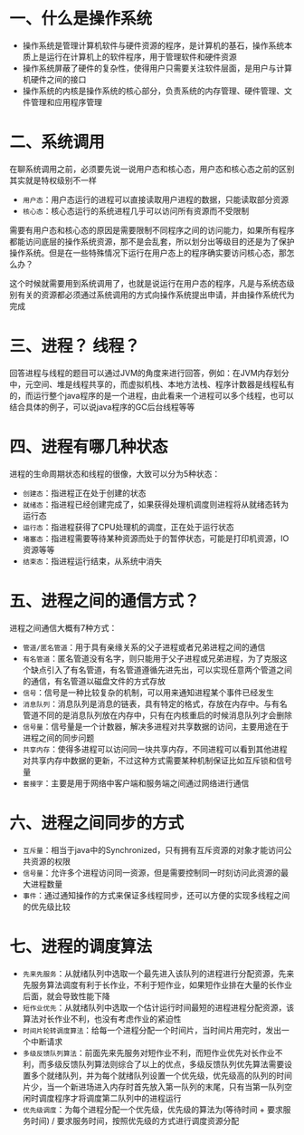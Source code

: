 # 一、什么是操作系统

- 操作系统是管理计算机软件与硬件资源的程序，是计算机的基石，操作系统本质上是运行在计算机上的软件程序，用于管理软件和硬件资源
- 操作系统屏蔽了硬件的复杂性，使得用户只需要关注软件层面，是用户与计算机硬件之间的接口
- 操作系统的内核是操作系统的核心部分，负责系统的内存管理、硬件管理、文件管理和应用程序管理

# 二、系统调用

在聊系统调用之前，必须要先说一说用户态和核心态，用户态和核心态之前的区别其实就是特权级别不一样

- `用户态`：用户态运行的进程可以直接读取用户进程的数据，只能读取部分资源
- `核心态`：核心态运行的系统进程几乎可以访问所有资源而不受限制

需要有用户态和核心态的原因是需要限制不同程序之间的访问能力，如果所有程序都能访问底层的操作系统资源，那不是会乱套，所以划分出等级目的还是为了保护操作系统。但是在一些特殊情况下运行在用户态上的程序确实要访问核心态，那怎么办？

这个时候就需要用到系统调用了，也就是说运行在用户态的程序，凡是与系统态级别有关的资源都必须通过系统调用的方式向操作系统提出申请，并由操作系统代为完成

# 三、进程？ 线程？

回答进程与线程的题目可以通过JVM的角度来进行回答，例如：在JVM内存划分中，元空间、堆是线程共享的，而虚拟机栈、本地方法栈、程序计数器是线程私有的，而运行整个java程序的是一个进程，由此看来一个进程可以多个线程，也可以结合具体的例子，可以说java程序的GC后台线程等等

# 四、进程有哪几种状态

进程的生命周期状态和线程的很像，大致可以分为5种状态：

- `创建态`：指进程正在处于创建的状态
- `就绪态`：指进程已经创建完成了，如果获得处理机调度则进程将从就绪态转为运行态
- `运行态`：指进程获得了CPU处理机的调度，正在处于运行状态
- `堵塞态`：指进程需要等待某种资源而处于的暂停状态，可能是打印机资源，IO资源等等
- `结束态`：指进程运行结束，从系统中消失

# 五、进程之间的通信方式？

进程之间通信大概有7种方式：

- `管道/匿名管道`：用于具有亲缘关系的父子进程或者兄弟进程之间的通信
- `有名管道`：匿名管道没有名字，则只能用于父子进程或兄弟进程，为了克服这个缺点引入了有名管道，有名管道遵循先进先出，可以实现任意两个管道之间的通信，有名管道以磁盘文件的方式存放
- `信号`：信号是一种比较复杂的机制，可以用来通知进程某个事件已经发生
- `消息队列`：消息队列是消息的链表，具有特定的格式，存放在内存中。与有名管道不同的是消息队列放在内存中，只有在内核重启的时候消息队列才会删除
- `信号量`：信号量是一个计数器，解决多进程对共享数据的访问，主要用途在于进程之间的同步问题
- `共享内存`：使得多进程可以访问同一块共享内存，不同进程可以看到其他进程对共享内存中数据的更新，不过这种方式需要某种机制保证比如互斥锁和信号量
- `套接字`：主要是用于网络中客户端和服务端之间通过网络进行通信

# 六、进程之间同步的方式

- `互斥量`：相当于java中的Synchronized，只有拥有互斥资源的对象才能访问公共资源的权限
- `信号量`：允许多个进程访问同一资源，但是需要控制同一时刻访问此资源的最大进程数量
- `事件`：通过通知操作的方式来保证多线程同步，还可以方便的实现多线程之间的优先级比较

# 七、进程的调度算法

- `先来先服务`：从就绪队列中选取一个最先进入该队列的进程进行分配资源，先来先服务算法调度有利于长作业，不利于短作业，如果短作业排在大量的长作业后面，就会导致性能下降
- `短作业优先`：从就绪队列中选取一个估计运行时间最短的进程进程分配资源，该算法对长作业不利，也没有考虑作业的紧迫性
- `时间片轮转调度算法`：给每一个进程分配一个时间片，当时间片用完时，发出一个中断请求
- `多级反馈队列算法`：前面先来先服务对短作业不利，而短作业优先对长作业不利，而多级反馈队列算法则综合了以上的优点，多级反馈队列优先算法需要设置多个就绪队列，并为每个就绪队列设置一个优先级，优先级高的队列的时间片少，当一个新进场进入内存时首先放入第一队列的末尾，只有当第一队列空闲时调度程序才将调度第二队列中的进程运行
- `优先级调度`：为每个进程分配一个优先级，优先级的算法为(等待时间 + 要求服务时间) / 要求服务时间，按照优先级的方式进行调度资源分配